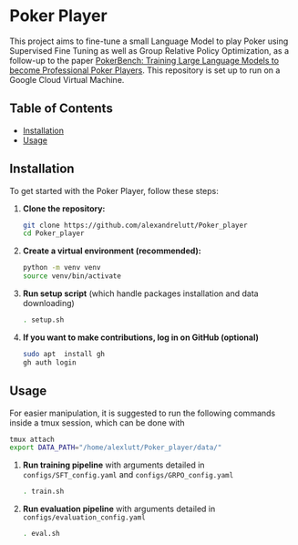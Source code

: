 # Poker Player

This project aims to fine-tune a small Language Model to play Poker using Supervised Fine Tuning as well as Group Relative Policy Optimization, as a follow-up to the paper [PokerBench: Training Large Language Models to become Professional Poker Players](https://arxiv.org/html/2501.08328v1). This repository is set up to run on a Google Cloud Virtual Machine.

## Table of Contents

- [Installation](#installation)
- [Usage](#usage)

## Installation

To get started with the Poker Player, follow these steps:

1. **Clone the repository:**

   ```bash
   git clone https://github.com/alexandrelutt/Poker_player
   cd Poker_player
   ```

2. **Create a virtual environment (recommended):**

   ```bash
   python -m venv venv
   source venv/bin/activate
   ```

3. **Run setup script** (which handle packages installation and data downloading)

   ```bash
   . setup.sh
   ```

4. **If you want to make contributions, log in on GitHub (optional)** 
   ```bash
   sudo apt  install gh
   gh auth login
   ```

## Usage

For easier manipulation, it is suggested to run the following commands inside a tmux session, which can be done with

   ```bash
   tmux attach
   export DATA_PATH="/home/alexlutt/Poker_player/data/"
   ```   

1. **Run training pipeline** with arguments detailed in `configs/SFT_config.yaml` and `configs/GRPO_config.yaml`

   ```bash
   . train.sh
   ```   

2. **Run evaluation pipeline** with arguments detailed in `configs/evaluation_config.yaml`

   ```bash
   . eval.sh
   ```   